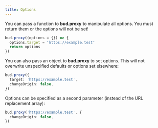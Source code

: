 ```yaml
---
title: Options
---
```


You can pass a function to **bud.proxy** to manipulate all options. You must return them or the options will not be set!

```ts title='bud.config.ts'
bud.proxy((options = {}) => {
  options.target = 'https://example.test'
  return options
})
```

You can also pass an object to **bud.proxy** to set options. This will not overwrite unspecified defaults or options set elsewhere:

```ts title='bud.config.ts'
bud.proxy({
  target: 'https://example.test',
  changeOrigin: false,
})
```

Options can be specified as a second parameter (instead of the URL replacement array):

```ts title='bud.config.ts'
bud.proxy('https://example.test', {
  changeOrigin: false,
})
```
